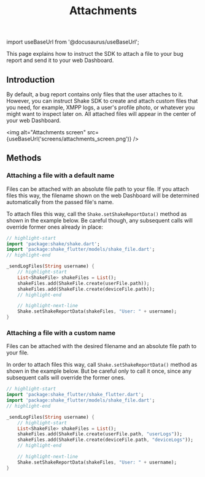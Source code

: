 ﻿---
id: attachments
title: Attachments
---
import useBaseUrl from '@docusaurus/useBaseUrl';

This page explains how to instruct the SDK to attach a file to your bug report and send it to your web Dashboard.

## Introduction
By default, a bug report contains only files that the user attaches to it.
However, you can instruct Shake SDK to create and attach custom files that you need, for example,
XMPP logs, a user's profile photo, or whatever you might want to inspect later on.
 All attached files will appear in the center of your web Dashboard.

<img
  alt="Attachments screen"
  src={useBaseUrl('screens/attachments_screen.png')}
/>


## Methods
### Attaching a file with a default name
Files can be attached with an absolute file path to your file.
If you attach files this way, the filename shown on the web Dashboard
will be determined automatically from the passed file's name.

To attach files this way, call the `Shake.setShakeReportData()` method as shown in the example below.
Be careful though, any subsequent calls will override former ones already in place:

```dart title="lib/main.dart"
// highlight-start
import 'package:shake/shake.dart';
import 'package:shake_flutter/models/shake_file.dart';
// highlight-end

_sendLogFiles(String username) {
    // highlight-start
    List<ShakeFile> shakeFiles = List();
    shakeFiles.add(ShakeFile.create(userFile.path));
    shakeFiles.add(ShakeFile.create(deviceFile.path));
    // highlight-end

    // highlight-next-line
    Shake.setShakeReportData(shakeFiles, "User: " + username);
}
```

### Attaching a file with a custom name
Files can be attached with the desired filename and an absolute file path to your file.

In order to attach files this way, call `Shake.setShakeReportData()` method as shown in the example below.
But be careful only to call it once, since any subsequent calls will override the former ones.

```dart title="lib/main.dart"
// highlight-start
import 'package:shake_flutter/shake_flutter.dart';
import 'package:shake_flutter/models/shake_file.dart';
// highlight-end

_sendLogFiles(String username) {
    // highlight-start
    List<ShakeFile> shakeFiles = List();
    shakeFiles.add(ShakeFile.create(userFile.path, "userLogs"));
    shakeFiles.add(ShakeFile.create(deviceFile.path, "deviceLogs"));
    // highlight-end

    // highlight-next-line
    Shake.setShakeReportData(shakeFiles, "User: " + username);
}
```
